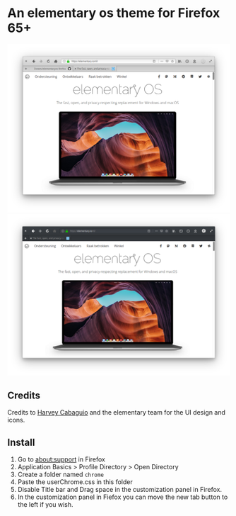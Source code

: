 # An elementary os theme for Firefox 65+

![Screenshot](screenshot_8.png)
![Screenshot](screenshot_8darkmode.png)

## Credits
Credits to [Harvey Cabaguio](https://github.com/harveycabaguio/firefox-elementary-theme) and the elementary team for the UI design and icons.

## Install
1. Go to [about:support](about:support) in Firefox
2. Application Basics > Profile Directory > Open Directory
3. Create a folder named `chrome`
4. Paste the userChrome.css in this folder
5. Disable Title bar and Drag space in the customization panel in Firefox.
5. In the customization panel in Fiefox you can move the new tab button to the left if you wish.
